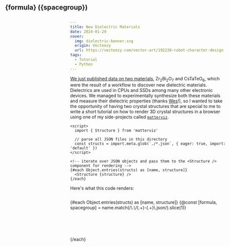 ```yaml
---
title: New Dielectric Materials
date: 2024-01-29
cover:
  img: dielectric-banner.svg
  origin: Vecteezy
  url: https://vecteezy.com/vector-art/192230-robot-character-design
tags:
  - Tutorial
  - Python
---
```


<script>
  import { references } from '$lib/papers.yaml'
  import { projects } from '$lib/oss.yml'
  import { Structure } from 'matterviz'

  const diel_paper = references.find((ref) => ref.id === `riebesell_discovery_2024`)
  const matterviz = projects.find((proj) => proj.name === `MatterViz`)

  const structs = import.meta.glob(`./*.json`, { eager: true, import: 'default' })
</script>

[We just published data on two materials]({diel_paper.URL}), Zr<sub>2</sub>Bi<sub>2</sub>O<sub>7</sub> and CsTaTeO<sub>6</sub>, which were the result of a workflow to discover new dielectric materials. Dielectrics are used in CPUs and SSDs among many other electronic devices. We managed to experimentally synthesize both these materials and measure their dielectric properties (thanks [Wes](https://scholar.google.com/citations?user=uqutLTYAAAAJ)!), so I wanted to take the opportunity of having two crystal structures that are special to me to write a short tutorial on how to render 3D crystal structures in a browser using one of my side-projects called [`matterviz`]({matterviz.repo}).

```svelte
<script>
  import { Structure } from 'matterviz'

  // parse all JSON files in this directory
  const structs = import.meta.glob(`./*.json`, { eager: true, import: 'default' })
</script>

<!-- iterate over JSON objects and pass them to the <Structure /> component for rendering -->
{#each Object.entries(structs) as [name, structure]}
  <Structure {structure} />
{/each}
```

Here's what this code renders:

<div style="display: grid; gap: 3em; margin-top: 2em;">
  {#each Object.entries(structs) as [name, structure]}
    {@const [formula, spacegroup] = name.match(/\.\/(.+)-(.+)\.json/).slice(1)}
    <Structure {structure} --struct-bg-fullscreen="var(--page-bg)">
      <h2 style="position: absolute; top: 0; left: 0; z-index: 1; margin: 0; left: 1em; top: 1ex;">{formula} ({spacegroup})</h2>
    </Structure>
  {/each}
</div>

